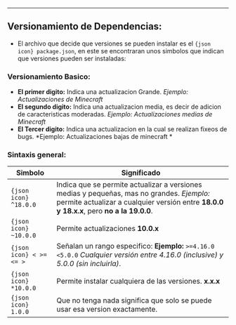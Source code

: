 
---
## Versionamiento de Dependencias:
- El archivo que decide que versiones se pueden instalar es el `{json icon} package.json`, en este se encontraran unos simbolos que indican que versiones pueden ser instaladas:


### Versionamiento Basico:
- **El primer digito:** Indica una actualizacion Grande. *Ejemplo: Actualizaciones de Minecraft*
- **El segundo digito:** Indica una actualizacion media, es decir de adicion de caracteristicas moderadas. *Ejemplo: Actualizaciones medias de Minecraft*
- **El Tercer digito:** Indica una actualizacion en la cual se realizan fixeos de bugs. *Ejemplo: Actualizaciones bajas de minecraft *

### Sintaxis general:

| **Simbolo**                  | **Significado**                                                                                                                                                                       |
| ---------------------------- | ------------------------------------------------------------------------------------------------------------------------------------------------------------------------------------- |
| `{json icon} ^18.0.0`        | Indica que se permite actualizar a versiones medias y pequeñas, mas no grandes. *Ejemplo:* permite actualizar a cualquier versión entre **18.0.0 y 18.x.x**, pero **no a la 19.0.0**. |
| `{json icon} ~10.0.0 `       | Permite actualizaciones **10.0.x**                                                                                                                                                    |
| `{json icon} < >= <= >` <br> | Señalan un rango especifico: **Ejemplo:** `>=4.16.0 <5.0.0` *Cualquier versión entre 4.16.0 (inclusive) y 5.0.0 (sin incluirla)*.                                                     |
| `{json icon} *10.0.0`        | Permite instalar cualquiera de las versiones. **x.x.x**<br>                                                                                                                           |
| `{json icon} 1.0.0`          | Que no tenga nada significa que solo se puede usar esa version exactamente.                                                                                                           |


